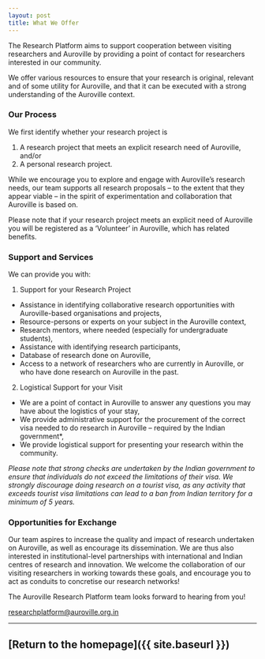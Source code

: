 ```yaml
---
layout: post
title: What We Offer
---
```


The Research Platform aims to support cooperation between visiting researchers and Auroville by providing a point of contact for researchers interested in our community.

We offer various resources to ensure that your research is original, relevant and of some utility for Auroville, and that it can be executed with a strong understanding of the Auroville context.

### Our Process

We first identify whether your research project is

1. A research project that meets an explicit research need of Auroville, and/or
2. A personal research project.

While we encourage you to explore and engage with Auroville’s research needs, our team supports all research proposals – to the extent that they appear viable – in the spirit of experimentation and collaboration that Auroville is based on.

Please note that if your research project meets an explicit need of Auroville you will be registered as a ‘Volunteer’ in Auroville, which has related benefits.

### Support and Services

We can provide you with:

1. Support for your Research Project
  - Assistance in identifying collaborative research opportunities with Auroville-based organisations and projects,
  - Resource-persons or experts on your subject in the Auroville context,
  - Research mentors, where needed (especially for undergraduate students),
  - Assistance with identifying research participants,
  - Database of research done on Auroville,
  - Access to a network of researchers who are currently in Auroville, or who have done research on Auroville in the past.


2. Logistical Support for your Visit
  - We are a point of contact in Auroville to answer any questions you may have about the logistics of your stay,
  - We provide administrative support for the procurement of the correct visa needed to do research in Auroville – required by the Indian government*,
  - We provide logistical support for presenting your research within the community.

*Please note that strong checks are undertaken by the Indian government to ensure that individuals do not exceed the limitations of their visa. We strongly discourage doing research on a tourist visa, as any activity that exceeds tourist visa limitations can lead to a ban from Indian territory for a minimum of 5 years.*

### Opportunities for Exchange

Our team aspires to increase the quality and impact of research undertaken on Auroville, as well as encourage its dissemination. We are thus also interested in institutional-level partnerships with international and Indian centres of research and innovation. We welcome the collaboration of our visiting researchers in working towards these goals, and encourage you to act as conduits to concretise our research networks!

The Auroville Research Platform team looks forward to hearing from you!

<a href="mailto:researchplatform@auroville.org.in">researchplatform@auroville.org.in</a>

---
[Return to the homepage]({{ site.baseurl }})
---
